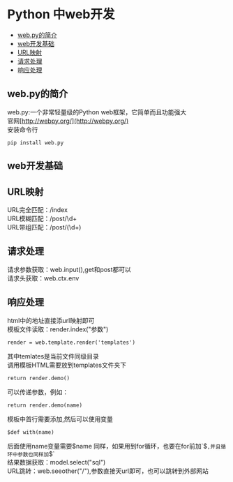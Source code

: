 # Python 中web开发

* [web.py的简介](#web.py的简介)
* [web开发基础](#web开发基础)
* [URL映射](#URL映射)
* [请求处理](#请求处理)
* [响应处理](#响应处理)

## web.py的简介
web.py:一个非常轻量级的Python web框架，它简单而且功能强大  
官网[http://webpy.org/](http://webpy.org/)  
安装命令行
```
pip install web.py
```

## web开发基础

## URL映射
URL完全匹配：/index  
URL模糊匹配：/post/\d+  
URL带组匹配：/post/(\d+)  

## 请求处理
请求参数获取：web.input(),get和post都可以  
请求头获取：web.ctx.env  

## 响应处理
html中的地址直接添url映射即可  
模板文件读取：render.index("参数")  
```
render = web.template.render('templates')
```
其中temlates是当前文件同级目录  
调用模板HTML需要放到templates文件夹下  
```
return render.demo()
``` 
可以传递参数，例如：  
```
return render.demo(name)
``` 
模板中首行需要添加,然后可以使用变量  
``` 
$def with(name)
``` 
后面使用name变量需要$name  
同样，如果用到for循环，也要在for前加`$`,并且循环中参数也同样加`$`  
结果数据获取：model.select("sql")  
URL跳转：web.seeother("/"),参数直接天url即可，也可以跳转到外部网站  
